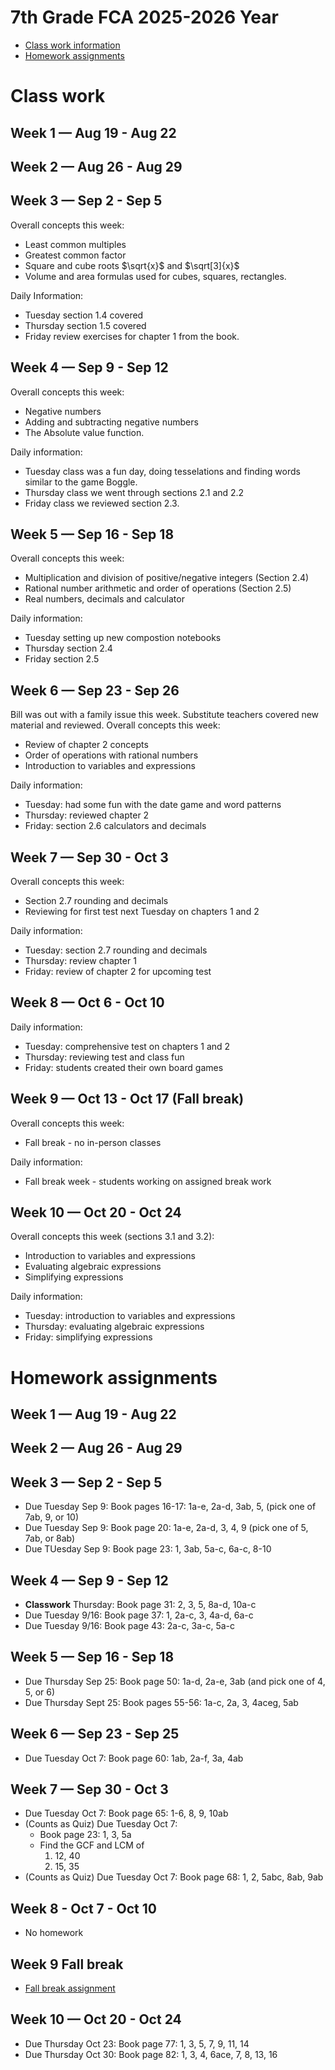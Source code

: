 # 7th Grade FCA 2025-2026 Year

* [Class work information](#class-work)
* [Homework assignments](#homework-assignments)





# Class work
## Week 1 — Aug 19 - Aug 22

## Week 2 — Aug 26 - Aug 29

## Week 3 — Sep 2 - Sep 5
Overall concepts this week:
* Least common multiples
* Greatest common factor
* Square and cube roots $\sqrt{x}$ and $\sqrt[3]{x}$
* Volume and area formulas used for cubes, squares, rectangles.

Daily Information:
* Tuesday section 1.4 covered
* Thursday section 1.5 covered
* Friday review exercises for chapter 1 from the book.

## Week 4 — Sep 9 - Sep 12
Overall concepts this week:
* Negative numbers
* Adding and subtracting negative numbers
* The Absolute value function.

Daily information:
* Tuesday class was a fun day, doing tesselations and finding words similar to the game Boggle.
* Thursday class we went through sections 2.1 and 2.2
* Friday class we reviewed section 2.3.

## Week 5 — Sep 16 - Sep 18
Overall concepts this week:
* Multiplication and division of positive/negative integers (Section 2.4)
* Rational number arithmetic and order of operations (Section 2.5)
* Real numbers, decimals and calculator

Daily information:
* Tuesday setting up new compostion notebooks
* Thursday section 2.4
* Friday section 2.5

## Week 6 — Sep 23 - Sep 26
Bill was out with a family issue this week. Substitute teachers covered new material and reviewed.
Overall concepts this week:
* Review of chapter 2 concepts
* Order of operations with rational numbers
* Introduction to variables and expressions

Daily information:
* Tuesday: had some fun with the date game and word patterns
* Thursday: reviewed chapter 2
* Friday: section 2.6 calculators and decimals

## Week 7 — Sep 30 - Oct 3
Overall concepts this week:
* Section 2.7 rounding and decimals
* Reviewing for first test next Tuesday on chapters 1 and 2

Daily information:
* Tuesday: section 2.7 rounding and decimals
* Thursday: review chapter 1
* Friday: review of chapter 2 for upcoming test

## Week 8 — Oct 6 - Oct 10
Daily information:
* Tuesday: comprehensive test on chapters 1 and 2
* Thursday: reviewing test and class fun
* Friday: students created their own board games

## Week 9 — Oct 13 - Oct 17 (Fall break)
Overall concepts this week:
* Fall break - no in-person classes

Daily information:
* Fall break week - students working on assigned break work

## Week 10 — Oct 20 - Oct 24
Overall concepts this week (sections 3.1 and 3.2):
* Introduction to variables and expressions
* Evaluating algebraic expressions
* Simplifying expressions

Daily information:
* Tuesday: introduction to variables and expressions
* Thursday: evaluating algebraic expressions
* Friday: simplifying expressions

# Homework assignments
## Week 1 — Aug 19 - Aug 22

## Week 2 — Aug 26 - Aug 29

## Week 3 — Sep 2 - Sep 5
* Due Tuesday Sep 9: Book pages 16-17: 1a-e, 2a-d, 3ab, 5, (pick one of 7ab, 9, or 10)
* Due Tuesday Sep 9: Book page 20: 1a-e, 2a-d, 3, 4, 9 (pick one of 5, 7ab, or 8ab)
* Due TUesday Sep 9: Book page 23: 1, 3ab, 5a-c, 6a-c, 8-10

## Week 4 — Sep 9 - Sep 12

* **Classwork** Thursday:  Book page 31: 2, 3, 5, 8a-d, 10a-c
* Due Tuesday 9/16: Book page 37: 1, 2a-c, 3, 4a-d, 6a-c
* Due Tuesday 9/16: Book page 43: 2a-c, 3a-c, 5a-c

## Week 5 — Sep 16 - Sep 18
* Due Thursday Sep 25: Book page 50: 1a-d, 2a-e, 3ab (and pick one of 4, 5, or 6)
* Due Thursday Sept 25: Book pages 55-56: 1a-c, 2a, 3, 4aceg, 5ab

## Week 6 — Sep 23 - Sep 25
* Due Tuesday Oct 7: Book page 60: 1ab, 2a-f, 3a, 4ab

## Week 7 — Sep 30 - Oct 3
* Due Tuesday Oct 7: Book page 65: 1-6, 8, 9, 10ab
* (Counts as Quiz) Due Tuesday Oct 7: 
  * Book page 23: 1, 3, 5a
  * Find the GCF and LCM of
    1. 12, 40
    2. 15, 35
* (Counts as Quiz) Due Tuesday Oct 7: Book page 68: 1, 2, 5abc, 8ab, 9ab

## Week 8 - Oct 7 - Oct 10
* No homework

## Week 9 Fall break
* [Fall break assignment](fall-break.md)

## Week 10 — Oct 20 - Oct 24
* Due Thursday Oct 23: Book page 77: 1, 3, 5, 7, 9, 11, 14
* Due Thursday Oct 30: Book page 82: 1, 3, 4, 6ace, 7, 8, 13, 16


<!-- * Due Thursday Sept 25: Book page 60: 1ab, 2a-f, 3a, 4ab -->